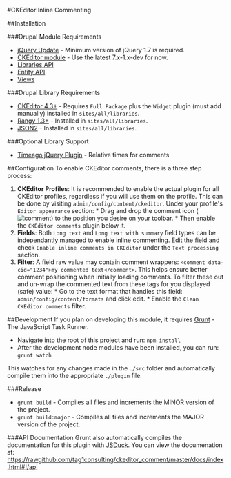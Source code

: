#CKEditor Inline Commenting

##Installation

###Drupal Module Requirements
* [jQuery Update](https://drupal.org/project/jquery_update) - Minimum version of jQuery 1.7 is required.
* [CKEditor module](https://drupal.org/project/ckeditor) - Use the latest 7.x-1.x-dev for now.
* [Libraries API](https://drupal.org/project/libraries)
* [Entity API](https://drupal.org/project/entity)
* [Views](https://drupal.org/project/views)

###Drupal Library Requirements
* [CKEditor 4.3+](http://ckeditor.com/builder) - Requires `Full Package` plus the `Widget` plugin (must add manually) installed in `sites/all/libraries`.
* [Rangy 1.3+](https://code.google.com/p/rangy/downloads/detail?name=rangy-1.3alpha.772.tar.gz) - Installed in `sites/all/libraries`.
* [JSON2](https://github.com/douglascrockford/JSON-js/archive/master.zip) - Installed in `sites/all/libraries`.

###Optional Library Support
* [Timeago jQuery Plugin](http://timeago.yarp.com) - Relative times for comments

##Configuration
To enable CKEditor comments, there is a three step process:

  1. __CKEditor Profiles__: It is recommended to enable the actual plugin for all CKEditor profiles, regardless if you will use them on the profile. This can be done by visiting `admin/config/content/ckeditor`. Under your profile's `Editor appearance` section:
    * Drag and drop the comment icon (![comment](https://raw.github.com/tag1consulting/ckeditor_comment/master/plugin/comment.png)) to the position you desire on your toolbar.
    * Then enable the `CKEditor comments` plugin below it.
  2. __Fields__: Both `Long text` and `Long text with summary` field types can be independantly managed to enable inline commenting. Edit the field and check `Enable inline comments in CKEditor` under the `Text processing` section.
  3. __Filter__: A field raw value may contain comment wrappers: `<comment data-cid="1234">my commented text</comment>`. This helps ensure better comment positioning when initially loading comments. To filter these out and un-wrap the commented text from these tags for you displayed (safe) value:
    * Go to the text format that handles this field: `admin/config/content/formats` and click edit.
    * Enable the `Clean CKEditor comments` filter.

##Development
If you plan on developing this module, it requires [Grunt](http://gruntjs.com) - The JavaScript Task Runner.
* Navigate into the root of this project and run: `npm install`
* After the development node modules have been installed, you can run: `grunt watch`

This watches for any changes made in the `./src` folder and automatically compile them into the appropriate `./plugin` file.

###Release
* `grunt build` - Compiles all files and increments the MINOR version of the project.
* `grunt build:major` - Compiles all files and increments the MAJOR version of the project.

###API Documentation
Grunt also automatically compiles the documentation for this plugin with [JSDuck](https://github.com/senchalabs/jsduck).
You can view the documenation at:
https://rawgithub.com/tag1consulting/ckeditor_comment/master/docs/index.html#!/api

